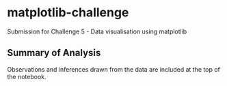 # matplotlib-challenge
Submission for Challenge 5 - Data visualisation using matplotlib

## Summary of Analysis

Observations and inferences drawn from the data are included at the top of the notebook.
